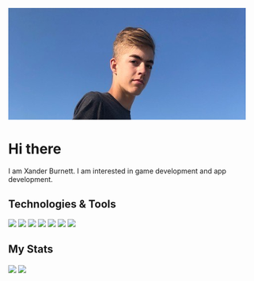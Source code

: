 [![Header](./assets/prof-pic.jpg "Header")](https://some-url.dev/)

# Hi there

I am Xander Burnett. I am interested in game development and app development.


## Technologies & Tools

![](https://img.shields.io/badge/Code-JavaScript-informational?style=flat&logo=javascript&logoColor=white&color=2bbc8a)
![](https://img.shields.io/badge/Code-HTML-informational?style=flat&logo=html5&logoColor=white&color=2bbc8a)
![](https://img.shields.io/badge/Library-p5.js-informational?style=flat&logo=javascript&logoColor=white&color=2bbc8a)
![](https://img.shields.io/badge/Code-CSS-informational?style=flat&logo=CSS3&logoColor=white&color=2bbc8a)
![](https://img.shields.io/badge/Code-processing3.4-informational?style=flat&logo=processing-foundation&logoColor=white&color=2bbc8a)
![](https://img.shields.io/badge/Engine-Unity-informational?style=flat&logo=unity&logoColor=white&color=2bbc8a)
![](https://img.shields.io/badge/Code-CSharp-informational?style=flat&logo=csharp&logoColor=white&color=2bbc8a)

## My Stats

<img align="center" src="https://github-readme-stats.vercel.app/api//?username=Swivfer49&theme=dark" />
<img align="center" src="https://github-readme-stats.vercel.app/api/top-langs/?username=Swivfer49&theme=dark" />
